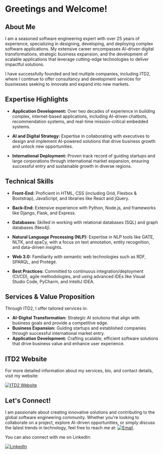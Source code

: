 
# Greetings and Welcome!

## About Me

I am a seasoned software engineering expert with over 25 years of experience, specializing in designing, developing, and deploying complex software applications. My extensive career encompasses AI-driven digital transformations, strategic business expansion, and the development of scalable applications that leverage cutting-edge technologies to deliver impactful solutions.

I have successfully founded and led multiple companies, including ITD2, where I continue to offer consultancy and development services for businesses seeking to innovate and expand into new markets.

## Expertise Highlights

- **Application Development:** Over two decades of experience in building complex, internet-based applications, including AI-driven chatbots, recommendation systems, and real-time mission-critical embedded systems.

- **AI and Digital Strategy:** Expertise in collaborating with executives to design and implement AI-powered solutions that drive business growth and unlock new opportunities.

- **International Deployment:** Proven track record of guiding startups and large corporations through international market expansion, ensuring successful entry and sustainable growth in diverse regions.


## Technical Skills

- **Front-End:** Proficient in HTML, CSS (including Grid, Flexbox & Bootstrap), JavaScript, and libraries like React and jQuery.

- **Back-End:** Extensive experience with Python, Node.js, and frameworks like Django, Flask, and Express.

- **Databases:** Skilled in working with relational databases (SQL) and graph databases (Neo4j).

- **Natural Language Processing (NLP):** Expertise in NLP tools like GATE, NLTK, and spaCy, with a focus on text annotation, entity recognition, and data-driven insights.

- **Web 3.0:** Familiarity with semantic web technologies such as RDF, SPARQL, and Protégé.

- **Best Practices:** Committed to continuous integration/deployment (CI/CD), agile methodologies, and using advanced IDEs like Visual Studio Code, PyCharm, and IntelliJ IDEA.

## Services & Value Proposition

Through ITD2, I offer tailored services in:

- **AI-Digital Transformation:** Strategic AI solutions that align with business goals and provide a competitive edge.
- **Business Expansion:** Guiding startups and established companies through successful international market entry.
- **Application Development:** Crafting scalable, efficient software solutions that drive business value and enhance user experience.

## ITD2 Website

For more detailed information about my services, bio, and contact details, visit my website:

[![ITD2 Website](https://img.shields.io/badge/ITD2-Visit%20Website-brightgreen)](https://www.itd2.net)

## Let's Connect!

I am passionate about creating innovative solutions and contributing to the global software engineering community. Whether you're looking to collaborate on a project, explore AI-driven opportunities, or simply discuss the latest trends in technology, feel free to reach me at:
[![Email](https://img.shields.io/badge/Email-alexandre@itd2.net-red?style=flat-square&logo=gmail&logoColor=white)](mailto:alexandre@itd2.net).


You can also connect with me on LinkedIn:

[![LinkedIn](https://img.shields.io/badge/LinkedIn-Connect-blue)](https://www.linkedin.com/in/adniestrowski/)



